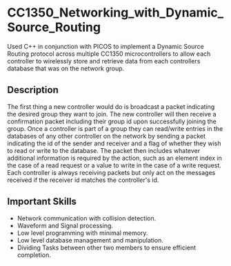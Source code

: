 # CC1350_Networking_with_Dynamic_Source_Routing
Used C++ in conjunction with PICOS to implement a Dynamic Source Routing protocol across multiple CC1350 microcontrollers to allow each controller to wirelessly store and retrieve data from each controllers database that was on the network group.
## Description
The first thing a new controller would do is broadcast a packet indicating the desired group they want to join. The new controller will then receive a confirmation packet including their group id upon successfully joining the group. Once a controller is part of a group they can read/write entries in the databases of any other controller on the network by sending a packet indicating the id of the sender and receiver and a flag of whether they wish to read or write to the database. The packet then includes whatever additional information is required by the action, such as an element index in the case of a read request or a value to write in the case of a write request. 
Each controller is always receiving packets but only act on the messages received if the receiver id matches the controller's id.
## Important Skills
- Network communication with collision detection.
- Waveform and Signal processing.
- Low level programming with minimal memory.
- Low level database management and manipulation.
- Dividing Tasks between other two members to ensure efficient completion.

